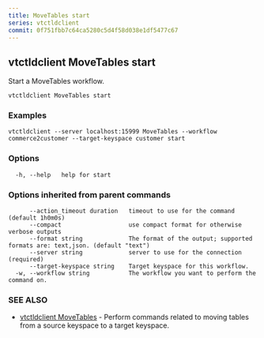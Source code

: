 ```yaml
---
title: MoveTables start
series: vtctldclient
commit: 0f751fbb7c64ca5280c5d4f58d038e1df5477c67
---
```

## vtctldclient MoveTables start

Start a MoveTables workflow.

```
vtctldclient MoveTables start
```

### Examples

```
vtctldclient --server localhost:15999 MoveTables --workflow commerce2customer --target-keyspace customer start
```

### Options

```
  -h, --help   help for start
```

### Options inherited from parent commands

```
      --action_timeout duration   timeout to use for the command (default 1h0m0s)
      --compact                   use compact format for otherwise verbose outputs
      --format string             The format of the output; supported formats are: text,json. (default "text")
      --server string             server to use for the connection (required)
      --target-keyspace string    Target keyspace for this workflow.
  -w, --workflow string           The workflow you want to perform the command on.
```

### SEE ALSO

* [vtctldclient MoveTables](../)	 - Perform commands related to moving tables from a source keyspace to a target keyspace.

